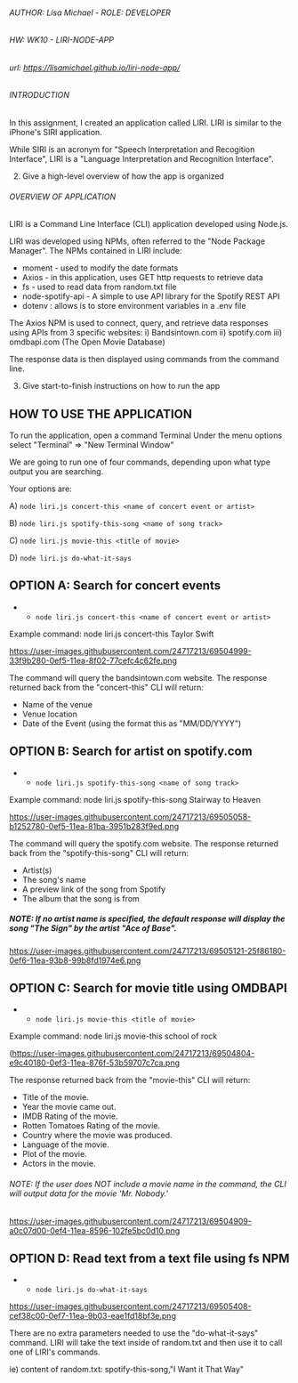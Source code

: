 ###### AUTHOR: Lisa Michael -  ROLE: DEVELOPER
###### HW: WK10 - LIRI-NODE-APP
###### url: https://lisamichael.github.io/liri-node-app/

###### INTRODUCTION
In this assignment, I created an application called LIRI. LIRI is similar to the iPhone's SIRI application.  

While SIRI is an acronym for "Speech Interpretation and Recogition Interface", LIRI is a "Language Interpretation and Recognition Interface".

2. Give a high-level overview of how the app is organized

###### OVERVIEW OF APPLICATION 
LIRI is a Command Line Interface (CLI) application developed using Node.js.

LIRI was developed using NPMs, often referred to the "Node Package Manager". 
The NPMs contained in LIRI include:
* moment - used to modify the date formats 
* Axios - in this application, uses GET http requests to retrieve data
* fs - used to read data from random.txt file
* node-spotify-api - A simple to use API library for the Spotify REST API
* dotenv  : allows is to store environment variables in a .env file

The Axios NPM is used to connect, query, and retrieve data responses using APIs from 3 specific websites:
i) Bandsintown.com 
ii) spotify.com
iii) omdbapi.com (The Open Movie Database)

The response data is then displayed using commands from the command line.


3. Give start-to-finish instructions on how to run the app

## HOW TO USE THE APPLICATION
To run the application, open a command Terminal 
Under the menu options select "Terminal" => "New Terminal Window"

We are going to run one of four commands, depending upon what type output you are searching.

Your options are: 

A) `node liri.js concert-this <name of concert event or artist>`
    
B) `node liri.js spotify-this-song <name of song track>`
    
C) `node liri.js movie-this <title of movie>`
    
D) `node liri.js do-what-it-says` 
    

## OPTION A: Search for concert events 
* * `node liri.js concert-this <name of concert event or artist>`

Example command: 
node liri.js concert-this Taylor Swift 

https://user-images.githubusercontent.com/24717213/69504999-33f9b280-0ef5-11ea-8f02-77cefc4c62fe.png

The command will query the bandsintown.com website.
The response returned back from the "concert-this" CLI will return: 
* Name of the venue
* Venue location
* Date of the Event (using the format this as "MM/DD/YYYY")



## OPTION B: Search for artist on spotify.com
* * `node liri.js spotify-this-song <name of song track>`

Example command: 
node liri.js spotify-this-song Stairway to Heaven

https://user-images.githubusercontent.com/24717213/69505058-b1252780-0ef5-11ea-81ba-3951b283f9ed.png

The command will query the spotify.com website.
The response returned back from the "spotify-this-song" CLI will return: 

* Artist(s)
* The song's name
* A preview link of the song from Spotify
* The album that the song is from

##### NOTE: If no artist name is specified, the default response will display the song "The Sign" by the artist "Ace of Base". 

https://user-images.githubusercontent.com/24717213/69505121-25f86180-0ef6-11ea-93b8-99b8fd1974e6.png

## OPTION C: Search for movie title using OMDBAPI
* * `node liri.js movie-this <title of movie>`

Example command: 
node liri.js movie-this school of rock

(https://user-images.githubusercontent.com/24717213/69504804-e9c40180-0ef3-11ea-876f-53b59707c7ca.png

The response returned back from the "movie-this" CLI will return: 

* Title of the movie.
* Year the movie came out.
* IMDB Rating of the movie.
* Rotten Tomatoes Rating of the movie.
* Country where the movie was produced.
* Language of the movie.
* Plot of the movie.
* Actors in the movie.

###### NOTE: If the user does NOT include a movie name in the command, the CLI will output data for the movie 'Mr. Nobody.'

https://user-images.githubusercontent.com/24717213/69504909-a0c07d00-0ef4-11ea-8596-102fe5bc0d10.png

## OPTION D: Read text from a text file using fs NPM
* * `node liri.js do-what-it-says`

https://user-images.githubusercontent.com/24717213/69505408-cef38c00-0ef7-11ea-9b03-eae1fd18bf3e.png

There are no extra parameters needed to use the "do-what-it-says" command.
LIRI will take the text inside of random.txt and then use it to call one of LIRI's commands.

ie) content of random.txt: 
spotify-this-song,"I Want it That Way"

